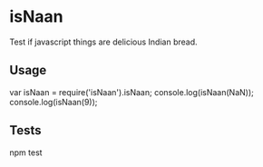 isNaan
======

Test if javascript things are delicious Indian bread.

## Usage

  var isNaan = require('isNaan').isNaan;
  console.log(isNaan(NaN));
  console.log(isNaan(9));

## Tests

  npm test
